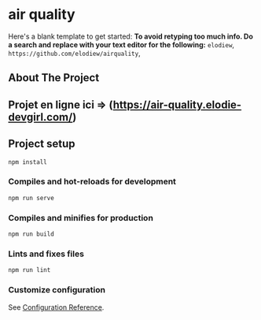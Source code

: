 # air quality

<!-- PROJECT SHIELDS -->
<!--
*** This template uses markdown "reference style" links for readability.
*** Reference links are enclosed in brackets [ ] instead of parentheses ( ).
*** See the bottom of this document for the declaration of the reference variables
*** for contributors-url, forks-url, etc. This is an optional, concise syntax you may use.
*** https://www.markdownguide.org/basic-syntax/#reference-style-links
-->

Here's a blank template to get started:
**To avoid retyping too much info. Do a search and replace with your text editor for the following:**
`elodiew`, `https://github.com/elodiew/airquality`, 

<!-- ABOUT THE PROJECT -->
## About The Project

## Projet en ligne ici => (https://air-quality.elodie-devgirl.com/)

## Project setup
```
npm install
```

### Compiles and hot-reloads for development
```
npm run serve
```

### Compiles and minifies for production
```
npm run build
```

### Lints and fixes files
```
npm run lint
```

### Customize configuration
See [Configuration Reference](https://cli.vuejs.org/config/).
